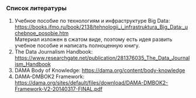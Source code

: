 ### Список литературы

1. Учебное пособие по технологиям и инфраструктуре Big Data: https://books.ifmo.ru/book/2138/tehnologii_i_infrastruktura_Big_Data:_uchebnoe_posobie.htm       
Материал изложен в сжатом виде, поэтому есть идея развить учебное пособие и написать полноценную книгу.
2. The Data Journalism Handbook: https://www.researchgate.net/publication/281376035_The_Data_Journalism_Handbook     
3. DAMA Body of Knowledge: https://dama.org/content/body-knowledge
4. DAMA-DMBOK2 Framework: https://dama.org/sites/default/files/download/DAMA-DMBOK2-Framework-V2-20140317-FINAL.pdf     
